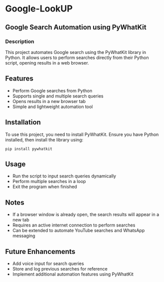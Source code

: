 # Google-LookUP

## Google Search Automation using PyWhatKit

### Description
This project automates Google search using the PyWhatKit library in Python. It allows users to perform searches directly from their Python script, opening results in a web browser.

## Features
- Perform Google searches from Python
- Supports single and multiple search queries
- Opens results in a new browser tab
- Simple and lightweight automation tool

## Installation
To use this project, you need to install PyWhatKit. Ensure you have Python installed, then install the library using:
```
pip install pywhatkit
```

## Usage
- Run the script to input search queries dynamically
- Perform multiple searches in a loop
- Exit the program when finished

## Notes
- If a browser window is already open, the search results will appear in a new tab
- Requires an active internet connection to perform searches
- Can be extended to automate YouTube searches and WhatsApp messaging

## Future Enhancements
- Add voice input for search queries
- Store and log previous searches for reference
- Implement additional automation features using PyWhatKit


